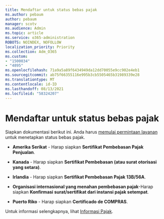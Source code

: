 ```yaml
---
title: Mendaftar untuk status bebas pajak
ms.author: pebaum
author: pebaum
manager: scotv
ms.audience: Admin
ms.topic: article
ms.service: o365-administration
ROBOTS: NOINDEX, NOFOLLOW
localization_priority: Priority
ms.collection: Adm_O365
ms.custom:
- "1500034"
- "4895"
ms.openlocfilehash: 71a9a5a89f6434949da12dd70055e9cc902e4eb1
ms.sourcegitcommit: ab75f66355116e995b3cb5505465b31989339e28
ms.translationtype: MT
ms.contentlocale: id-ID
ms.lasthandoff: 08/13/2021
ms.locfileid: "58324207"
---
```

# <a name="apply-for-tax-exempt-status"></a>Mendaftar untuk status bebas pajak

Siapkan dokumentasi berikut ini. Anda harus [memulai permintaan layanan](https://go.microsoft.com/fwlink/p/?linkid=518322) untuk menetapkan status bebas pajak.

- **Amerika Serikat** - Harap siapkan **Sertifikat Pembebasan Pajak Penjualan**.

- **Kanada** - Harap siapkan **Sertifikat Pembebasan (atau surat otorisasi yang setara)**.

- **Irlandia** - Harap siapkan **Sertifikat Pembebasan Pajak 13B/56A**.

- **Organisasi internasional yang menahan pembebasan pajak**-Harap siapkan **Konfirmasi surat/sertifikat dari instansi pajak setempat**.

- **Puerto Riko** - Harap siapkan **Certificado de COMPRAS**.

Untuk informasi selengkapnya, lihat [Informasi Pajak](https://docs.microsoft.com/microsoft-365/commerce/billing-and-payments/tax-information).
